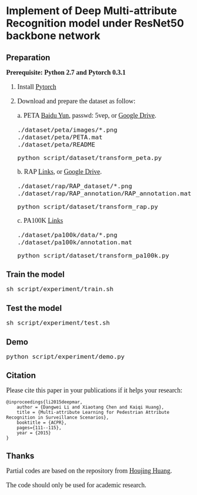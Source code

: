 # Implement of Deep Multi-attribute Recognition model under ResNet50 backbone network

## Preparation
<font face="Times New Roman" size=4>

**Prerequisite: Python 2.7 and Pytorch 0.3.1**

1. Install [Pytorch](https://pytorch.org/)

2. Download and prepare the dataset as follow:

    a. PETA [Baidu Yun](https://pan.baidu.com/s/1q8nsydT7xkDjZJOxvPcoEw), passwd: 5vep, or [Google Drive](https://drive.google.com/open?id=1q4cux17K3zNBgIrDV4FtcHJPLzXNKfYG).
    
    ```
    ./dataset/peta/images/*.png
    ./dataset/peta/PETA.mat
    ./dataset/peta/README
    ```
    ```
    python script/dataset/transform_peta.py 
    ```

    b. RAP [Links](http://rap.idealtest.org/), or [Google Drive](https://drive.google.com/open?id=1FkXlpbk3R-M_vkvM8ByeAZVAMzN6vUOr).
    ```
    ./dataset/rap/RAP_dataset/*.png
    ./dataset/rap/RAP_annotation/RAP_annotation.mat
    ```
    ```
    python script/dataset/transform_rap.py
    ```

    c. PA100K [Links](https://drive.google.com/drive/folders/0B5_Ra3JsEOyOUlhKM0VPZ1ZWR2M)
    ```
    ./dataset/pa100k/data/*.png
    ./dataset/pa100k/annotation.mat
    ``` 
    ```
    python script/dataset/transform_pa100k.py 
    ```
</font>

## Train the model
<font face="Times New Roman" size=4>

   ```
   sh script/experiment/train.sh
   ``` 
</font>

## Test the model
<font face="Times New Roman" size=4>

   ```
   sh script/experiment/test.sh
   ```

</font>

## Demo 
<font face="Times New Roman" size=4>

   ```
   python script/experiment/demo.py
   ```

</font>

## Citation
<font face="Times New Roman" size=4>
Please cite this paper in your publications if it helps your research:
</font>

```
@inproceedings{li2015deepmar,
    author = {Dangwei Li and Xiaotang Chen and Kaiqi Huang},
    title = {Multi-attribute Learning for Pedestrian Attribute Recognition in Surveillance Scenarios},
    booktitle = {ACPR},
    pages={111--115},
    year = {2015}
}
```

## Thanks
<font face="Times New Roman" size=4>

Partial codes are based on the repository from [Houjing Huang](https://github.com/huanghoujing).

The code should only be used for academic research.

</font>
